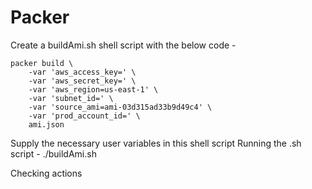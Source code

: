 # Packer

Create a buildAmi.sh shell script with the below code - 
```
packer build \
    -var 'aws_access_key=' \
    -var 'aws_secret_key=' \
    -var 'aws_region=us-east-1' \
    -var 'subnet_id=' \
    -var 'source_ami=ami-03d315ad33b9d49c4' \
    -var 'prod_account_id=' \
    ami.json
```
Supply the necessary user variables in this shell script
Running the .sh script - ./buildAmi.sh

Checking actions
<!-- To test -->